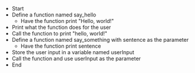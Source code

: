 * Start
* Define a function named say_hello
  * Have the function print "Hello, world!"
* Print what the function does for the user
* Call the function to print "hello, world!"
* Define a function named say_something with sentence as the parameter
  * Have the function print sentence
* Store the user input in a variable named userInput
* Call the function and use userInput as the parameter
* End